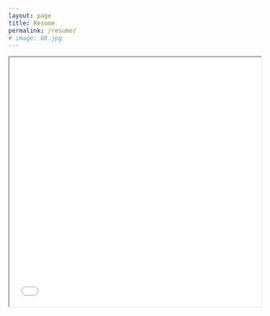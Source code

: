 ```yaml
---
layout: page
title: Resume
permalink: /resume/
# image: 08.jpg
---
```


<iframe src="/zolan/images/Marco Morales.docx.pdf" width="100%" height="500px">
</iframe>

<!-- <p align="center">
  <img src="/zolan/images/resume.png" />
</p> -->
